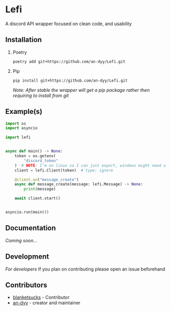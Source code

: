 # Lefi
A discord API wrapper focused on clean code, and usability

## Installation

1. Poetry

   ```
   poetry add git+https://github.com/an-dyy/Lefi.git
   ```

2. Pip
   ```
   pip install git+https://github.com/an-dyy/Lefi.git
   ```
   *Note: After stable the wrapper will get a pip package rather then requiring to install from git*

## Example(s)
```py
import os
import asyncio

import lefi


async def main() -> None:
    token = os.getenv(
        "discord_token"
    )  # NOTE: I'm on linux so I can just export, windows might need a `.env`
    client = lefi.Client(token)  # type: ignore

    @client.on("message_create")
    async def message_create(message: lefi.Message) -> None:
        print(message)

    await client.start()


asyncio.run(main())
```

## Documentation
*Coming soon...*

## Development
_For developers_
If you plan on contributing please open an issue beforehand

## Contributors

- [blanketsucks](https://github.com/blanketsucks) - Contributor
- [an-dyy](https://github.com/an-dyy) - creator and maintainer
